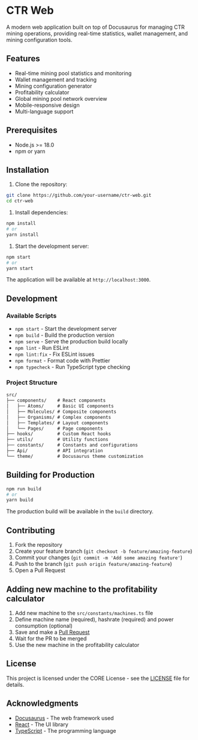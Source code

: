 # CTR Web

A modern web application built on top of Docusaurus for managing CTR mining operations, providing real-time statistics, wallet management, and mining configuration tools.

## Features

- Real-time mining pool statistics and monitoring
- Wallet management and tracking
- Mining configuration generator
- Profitability calculator
- Global mining pool network overview
- Mobile-responsive design
- Multi-language support

## Prerequisites

- Node.js >= 18.0
- npm or yarn

## Installation

1. Clone the repository:

```bash
git clone https://github.com/your-username/ctr-web.git
cd ctr-web
```

1. Install dependencies:

```bash
npm install
# or
yarn install
```

1. Start the development server:

```bash
npm start
# or
yarn start
```

The application will be available at `http://localhost:3000`.

## Development

### Available Scripts

- `npm start` - Start the development server
- `npm build` - Build the production version
- `npm serve` - Serve the production build locally
- `npm lint` - Run ESLint
- `npm lint:fix` - Fix ESLint issues
- `npm format` - Format code with Prettier
- `npm typecheck` - Run TypeScript type checking

### Project Structure

```txt
src/
├── components/    # React components
│   ├── Atoms/     # Basic UI components
│   ├── Molecules/ # Composite components
│   ├── Organisms/ # Complex components
│   ├── Templates/ # Layout components
│   └── Pages/     # Page components
├── hooks/         # Custom React hooks
├── utils/         # Utility functions
├── constants/     # Constants and configurations
├── Api/           # API integration
└── theme/         # Docusaurus theme customization
```

## Building for Production

```bash
npm run build
# or
yarn build
```

The production build will be available in the `build` directory.

## Contributing

1. Fork the repository
2. Create your feature branch (`git checkout -b feature/amazing-feature`)
3. Commit your changes (`git commit -m 'Add some amazing feature'`)
4. Push to the branch (`git push origin feature/amazing-feature`)
5. Open a Pull Request

## Adding new machine to the profitability calculator

1. Add new machine to the `src/constants/machines.ts` file
2. Define machine name (required), hashrate (required) and power consumption (optional)
3. Save and make a [Pull Request](https://github.com/catchthatrabbit/ctr-web/pulls)
4. Wait for the PR to be merged
5. Use the new machine in the profitability calculator

## License

This project is licensed under the CORE License - see the [LICENSE](LICENSE) file for details.

## Acknowledgments

- [Docusaurus](https://docusaurus.io/) - The web framework used
- [React](https://reactjs.org/) - The UI library
- [TypeScript](https://www.typescriptlang.org/) - The programming language
